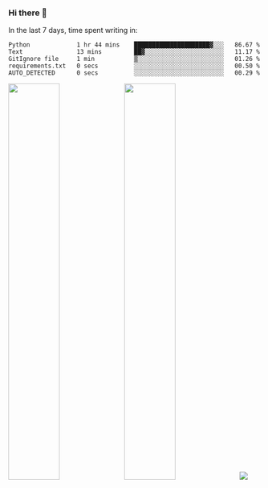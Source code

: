 ### Hi there 👋

In the last 7 days, time spent writing in:

<!--START_SECTION:waka-->

```text
Python             1 hr 44 mins    █████████████████████▓░░░   86.67 %
Text               13 mins         ██▓░░░░░░░░░░░░░░░░░░░░░░   11.17 %
GitIgnore file     1 min           ▒░░░░░░░░░░░░░░░░░░░░░░░░   01.26 %
requirements.txt   0 secs          ░░░░░░░░░░░░░░░░░░░░░░░░░   00.50 %
AUTO_DETECTED      0 secs          ░░░░░░░░░░░░░░░░░░░░░░░░░   00.29 %
```

<!--END_SECTION:waka-->

<img src="https://wakatime.com/share/@jimtje/5d0c92de-08f8-4a72-8f2f-6a9693d1e318.svg" width=45% height=45%> <img src="https://wakatime.com/share/@jimtje/501498ae-bda5-4da7-a89d-b40bcdd5556d.svg" width=45% height=45%>
![](https://hit.yhype.me/github/profile?user_id=43537315)
